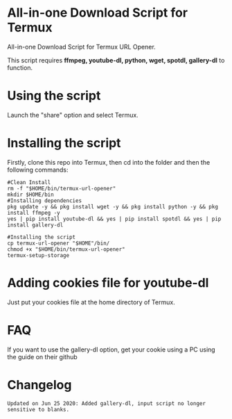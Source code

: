 # All-in-one Download Script for Termux
All-in-one Download Script for Termux URL Opener.

This script requires **ffmpeg, youtube-dl, python, wget, spotdl, gallery-dl** to function.

# Using the script
Launch the "share" option and select Termux.

# Installing the script
Firstly, clone this repo into Termux, then cd into the folder and then the following commands:
```
#Clean Install
rm -f "$HOME/bin/termux-url-opener"
mkdir $HOME/bin
#Installing dependencies
pkg update -y && pkg install wget -y && pkg install python -y && pkg install ffmpeg -y
yes | pip install youtube-dl && yes | pip install spotdl && yes | pip install gallery-dl

#Installing the script
cp termux-url-opener "$HOME"/bin/
chmod +x "$HOME/bin/termux-url-opener"
termux-setup-storage
```

# Adding cookies file for youtube-dl
Just put your cookies file at the home directory of Termux.

# FAQ
If you want to use the gallery-dl option, get your cookie using a PC using the guide on their github
# Changelog
```
Updated on Jun 25 2020: Added gallery-dl, input script no longer sensitive to blanks.
```
